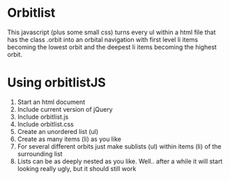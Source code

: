 # Orbitlist
This javascript (plus some small css) turns every ul within a html file that has the class .orbit into an orbital navigation with first level li items becoming the lowest orbit and the deepest li items becoming the highest orbit.

# Using orbitlistJS
1. Start an html document
1. Include current version of jQuery
2. Include orbitlist.js
3. Include orbitlist.css
4. Create an unordered list (ul)
5. Create as many items (li) as you like
6. For several different orbits just make sublists (ul) within items (li) of the surrounding list
7. Lists can be as deeply nested as you like. Well.. after a while it will start looking really ugly, but it should still work
